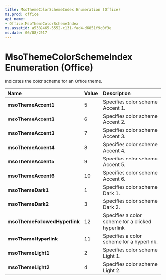 ```yaml
---
title: MsoThemeColorSchemeIndex Enumeration (Office)
ms.prod: office
api_name:
- Office.MsoThemeColorSchemeIndex
ms.assetid: a5382465-5552-c131-fad4-d6851f9c0f3e
ms.date: 06/08/2017
---
```



# MsoThemeColorSchemeIndex Enumeration (Office)

Indicates the color scheme for an Office theme.



|Name|Value|Description|
|:-----|:-----|:-----|
|**msoThemeAccent1**|5|Specifies color scheme Accent 1.|
|**msoThemeAccent2**|6|Specifies color scheme Accent 2.|
|**msoThemeAccent3**|7|Specifies color scheme Accent 3.|
|**msoThemeAccent4**|8|Specifies color scheme Accent 4.|
|**msoThemeAccent5**|9|Specifies color scheme Accent 5.|
|**msoThemeAccent6**|10|Specifies color scheme Accent 6.|
|**msoThemeDark1**|1|Specifies color scheme Dark 1.|
|**msoThemeDark2**|3|Specifies color scheme Dark 2.|
|**msoThemeFollowedHyperlink**|12|Specifies a color scheme for a clicked hyperlink.|
|**msoThemeHyperlink**|11|Specifies a color scheme for a hyperlink.|
|**msoThemeLight1**|2|Specifies color scheme Light 1.|
|**msoThemeLight2**|4|Specifies color scheme Light 2.|

